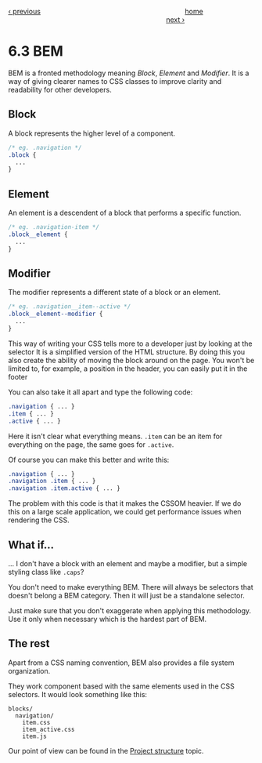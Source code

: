 [‹ previous](./6.2-Preprocessors.md)
&nbsp;&nbsp;&nbsp;&nbsp;&nbsp;&nbsp;&nbsp;&nbsp;&nbsp;&nbsp;&nbsp;&nbsp;&nbsp;&nbsp;&nbsp;&nbsp;&nbsp;&nbsp;&nbsp;&nbsp;&nbsp;&nbsp;&nbsp;&nbsp;&nbsp;&nbsp;&nbsp;&nbsp;&nbsp;&nbsp;&nbsp;&nbsp;&nbsp;&nbsp;&nbsp;&nbsp;&nbsp;&nbsp;&nbsp;&nbsp;&nbsp;&nbsp;&nbsp;&nbsp;&nbsp;&nbsp;&nbsp;&nbsp;&nbsp;&nbsp;&nbsp;&nbsp;&nbsp;&nbsp;&nbsp;&nbsp;&nbsp;&nbsp;&nbsp;&nbsp;&nbsp;&nbsp;&nbsp;&nbsp;&nbsp;&nbsp;&nbsp;&nbsp;&nbsp;&nbsp;&nbsp;&nbsp;&nbsp;
[home](../../README.md)
&nbsp;&nbsp;&nbsp;&nbsp;&nbsp;&nbsp;&nbsp;&nbsp;&nbsp;&nbsp;&nbsp;&nbsp;&nbsp;&nbsp;&nbsp;&nbsp;&nbsp;&nbsp;&nbsp;&nbsp;&nbsp;&nbsp;&nbsp;&nbsp;&nbsp;&nbsp;&nbsp;&nbsp;&nbsp;&nbsp;&nbsp;&nbsp;&nbsp;&nbsp;&nbsp;&nbsp;&nbsp;&nbsp;&nbsp;&nbsp;&nbsp;&nbsp;&nbsp;&nbsp;&nbsp;&nbsp;&nbsp;&nbsp;&nbsp;&nbsp;&nbsp;&nbsp;&nbsp;&nbsp;&nbsp;&nbsp;&nbsp;&nbsp;&nbsp;&nbsp;&nbsp;&nbsp;&nbsp;&nbsp;&nbsp;&nbsp;&nbsp;&nbsp;&nbsp;&nbsp;&nbsp;&nbsp;&nbsp;&nbsp;&nbsp;&nbsp;&nbsp;&nbsp;&nbsp;&nbsp;&nbsp;
[next ›](../Chapter-7-The-Future/7.1-Houdini.md)


# 6.3 BEM

BEM is a fronted methodology meaning *Block*, *Element* and *Modifier*. It is a way of giving clearer names to CSS classes to improve clarity and readability for other developers.


## Block

A block represents the higher level of a component.

```css
/* eg. .navigation */
.block {
  ...
}
```

## Element

An element is a descendent of a block that performs a specific function.

```css
/* eg. .navigation-item */
.block__element {
  ...
}
```

## Modifier

The modifier represents a different state of a block or an element.

```css
/* eg. .navigation__item--active */
.block__element--modifier {
  ...
}
```

This way of writing your CSS tells more to a developer just by looking at the selector It is a simplified version of the HTML structure. By doing this you also create the ability of moving the block around on the page. You won't be limited to, for example, a position in the header, you can easily put it in the footer


You can also take it all apart and type the following code:

```css
.navigation { ... }
.item { ... }
.active { ... }
```

Here it isn't clear what everything means. `.item` can be an item for everything on the page, the same goes for `.active`.

Of course you can make this better and write this:

```css
.navigation { ... }
.navigation .item { ... }
.navigation .item.active { ... }
```

The problem with this code is that it makes the CSSOM heavier. If we do this on a large scale application, we could get performance issues when rendering the CSS.

## What if...

... I don't have a block with an element and maybe a modifier, but a simple styling class like `.caps`?

You don't need to make everything BEM. There will always be selectors that doesn't belong a BEM category. Then it will just be a standalone selector.

Just make sure that you don't exaggerate when applying this methodology. Use it only when necessary which is the hardest part of BEM.


## The rest

Apart from a CSS naming convention, BEM also provides a file system organization.

They work component based with the same elements used in the CSS selectors. It would look something like this:

```
blocks/
  navigation/
    item.css
    item_active.css
    item.js
```

Our point of view can be found in the [Project structure](./6.1-Project-Structure.md) topic.
